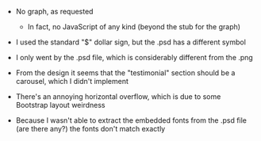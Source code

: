 * No graph, as requested
  - In fact, no JavaScript of any kind (beyond the stub for the graph)

* I used the standard "$" dollar sign, but the .psd has a different symbol

* I only went by the .psd file, which is considerably different from the .png

* From the design it seems that the "testimonial" section should be a carousel,
  which I didn't implement

* There's an annoying horizontal overflow, which is due to some Bootstrap layout
  weirdness

* Because I wasn't able to extract the embedded fonts from the .psd file
  (are there any?) the fonts don't match exactly

